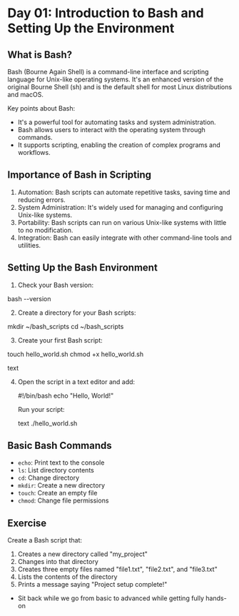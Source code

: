 # Day 01: Introduction to Bash and Setting Up the Environment

## What is Bash?

Bash (Bourne Again Shell) is a command-line interface and scripting language for Unix-like operating systems. It's an enhanced version of the original Bourne Shell (sh) and is the default shell for most Linux distributions and macOS.

Key points about Bash:
- It's a powerful tool for automating tasks and system administration.
- Bash allows users to interact with the operating system through commands.
- It supports scripting, enabling the creation of complex programs and workflows.

## Importance of Bash in Scripting

1. Automation: Bash scripts can automate repetitive tasks, saving time and reducing errors.
2. System Administration: It's widely used for managing and configuring Unix-like systems.
3. Portability: Bash scripts can run on various Unix-like systems with little to no modification.
4. Integration: Bash can easily integrate with other command-line tools and utilities.

## Setting Up the Bash Environment

1. Check your Bash version:

bash --version



2. Create a directory for your Bash scripts:

mkdir ~/bash_scripts
cd ~/bash_scripts


3. Create your first Bash script:

touch hello_world.sh
chmod +x hello_world.sh

text

4. Open the script in a text editor and add:

    
    #!/bin/bash
    echo "Hello, World!"

    Run your script:

    text
    ./hello_world.sh

## Basic Bash Commands

- `echo`: Print text to the console
- `ls`: List directory contents
- `cd`: Change directory
- `mkdir`: Create a new directory
- `touch`: Create an empty file
- `chmod`: Change file permissions

## Exercise

Create a Bash script that:

1. Creates a new directory called "my_project"
2. Changes into that directory
3. Creates three empty files named "file1.txt", "file2.txt", and "file3.txt"
4. Lists the contents of the directory
5. Prints a message saying "Project setup complete!"

- Sit back while we go from basic to advanced while getting fully hands-on

